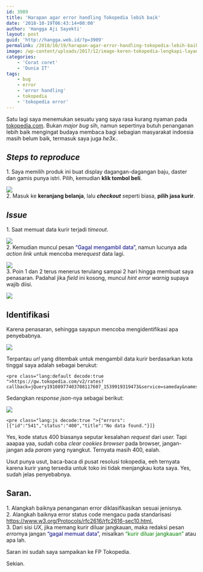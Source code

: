 ```yaml
---
id: 3909
title: 'Harapan agar error handling Tokopedia lebih baik'
date: '2018-10-19T06:43:14+00:00'
author: 'Hangga Aji Sayekti'
layout: post
guid: 'http://hangga.web.id/?p=3909'
permalink: /2018/10/19/harapan-agar-error-handling-tokopedia-lebih-baik/
image: /wp-content/uploads/2017/12/image-keren-tokopedia-lengkapi-layanan-pembelian-pulsa-miliknya-dengan-pengisian-saldo-platform-game.jpg
categories:
    - 'Corat coret'
    - 'Dunia IT'
tags:
    - bug
    - error
    - 'error handling'
    - tokopedia
    - 'tokopedia error'
---
```


Satu lagi saya menemukan sesuatu yang saya rasa kurang nyaman pada [tokopedia.com](https://www.tokopedia.com). Bukan *major bug* sih, namun sepertinya butuh penanganan lebih baik mengingat budaya membaca bagi sebagian masyarakat indoesia masih belum baik, termasuk saya juga *he3x..*

## *Steps to reproduce*

1\. Saya memilih produk ini buat display dagangan-dagangan baju, daster dan gamis punya istri. Pilih, kemudian **klik tombol beli**.

![](http://hangga.web.id/wp-content/uploads/2018/10/produknya-700x394.png)  
2\. Masuk ke **keranjang belanja**, lalu ***checkout** s*eperti biasa, **pilih jasa kurir**.

## *Issue*

1\. Saat memuat data kurir terjadi *timeout*.

![](http://hangga.web.id/wp-content/uploads/2018/10/time-out-edit-700x394.png)  
2\. Kemudian muncul pesan <span style="color: #000080;">“Gagal mengambil data”</span>, namun lucunya ada *action link* untuk mencoba me*request* data lagi.

![](http://hangga.web.id/wp-content/uploads/2018/10/gagal-mengambil-data-700x378.png)  
3\. Poin 1 dan 2 terus menerus terulang sampai 2 hari hingga membuat saya penasaran. Padahal jika *field* ini kosong, muncul *hint error warnig* supaya wajib diisi.

![](http://hangga.web.id/wp-content/uploads/2018/10/wajib-diisi-toped-700x300.png)

## Identifikasi

Karena penasaran, sehingga sayapun mencoba mengidentifikasi apa penyebabnya.

![](http://hangga.web.id/wp-content/uploads/2018/10/tokopedia-inspect-700x394.png)

Terpantau *url* yang ditembak untuk mengambil data kurir berdasarkan kota tinggal saya adalah sebagai berukut:

```
<pre class="lang:default decode:true ">https://gw.tokopedia.com/v2/rates?callback=jQuery19108977403708117607_1539919319473&service=sameday&names=gojek,grab&origin=1603|15211|-6.096146500000001,106.6889122&weight=7&from=client&token=Tokopedia+Kero:TYnvROYwESCmZuhClHAchPXdhmg=&ut=1539919319&insurance=1&product_insurance=0&order_value=60000&cat_id=2083&lang=id&destination=3613|55173|-7.824337850304216,110.40123481303452&_=1539919319475
```

Sedangkan *response json*-nya sebagai berikut:

![](http://hangga.web.id/wp-content/uploads/2018/10/response-wagu-700x394.png)

```
<pre class="lang:js decode:true ">{"errors":[{"id":"541","status":"400","title":"No data found."}]}
```

Yes, kode status 400 biasanya seputar kesalahan *request* dari *user.* Tapi aaapaa yaa, sudah coba *clear cookies browser* pada browser, jangan-jangan ada *param* yang nyangkut. Ternyata masih 400, ealah.

Usut punya usut, baca-baca di pusat resolusi tokopedia, eeh ternyata karena kurir yang tersedia untuk toko ini tidak menjangkau kota saya. Yes, sudah jelas penyebabnya.

## Saran.

1\. Alangkah baiknya penanganan error diklasifikasikan sesuai jenisnya.  
2\. Alangkah baiknya error status code mengacu pada standarisasi <https://www.w3.org/Protocols/rfc2616/rfc2616-sec10.html.>  
3\. Dari sisi *UX*, jika memang kurir diluar jangkauan, maka redaksi pesan *error*nya jangan <span style="color: #000080;">“gagal memuat data”</span>, misalkan <span style="color: #008000;">“kurir diluar jangkauan”</span> atau apa lah.

Saran ini sudah saya sampaikan ke FP Tokopedia.

Sekian.